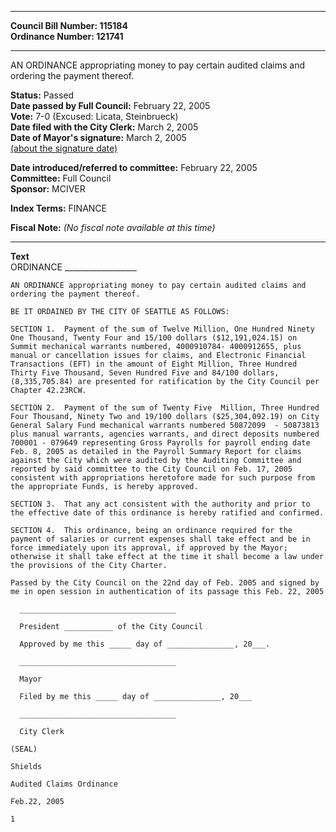 * * * * *  
  
**Council Bill Number: [](#h0)[](#h2)115184**   
**Ordinance Number: 121741**  
  
* * * * *  
  
AN ORDINANCE appropriating money to pay certain audited claims and ordering the payment thereof.  
  
**Status:** Passed   
**Date passed by Full Council:** February 22, 2005   
**Vote:** 7-0 (Excused: Licata, Steinbrueck)   
**Date filed with the City Clerk:** March 2, 2005   
**Date of Mayor's signature:** March 2, 2005   
[(about the signature date)](/~public/approvaldate.htm)   
  
  
**Date introduced/referred to committee:** February 22, 2005   
**Committee:** Full Council   
**Sponsor:** MCIVER   
  
**Index Terms:** FINANCE  
  
**Fiscal Note:** *(No fiscal note available at this time)*  
  
* * * * *  
  
**Text**  
    ORDINANCE __________________  
  
    AN ORDINANCE appropriating money to pay certain audited claims and  
    ordering the payment thereof.  
  
    BE IT ORDAINED BY THE CITY OF SEATTLE AS FOLLOWS:  
  
    SECTION 1.  Payment of the sum of Twelve Million, One Hundred Ninety  
    One Thousand, Twenty Four and 15/100 dollars ($12,191,024.15) on  
    Summit mechanical warrants numbered, 4000910784- 4000912655, plus  
    manual or cancellation issues for claims, and Electronic Financial  
    Transactions (EFT) in the amount of Eight Million, Three Hundred  
    Thirty Five Thousand, Seven Hundred Five and 84/100 dollars,  
    (8,335,705.84) are presented for ratification by the City Council per  
    Chapter 42.23RCW.  
  
    SECTION 2.  Payment of the sum of Twenty Five  Million, Three Hundred  
    Four Thousand, Ninety Two and 19/100 dollars ($25,304,092.19) on City  
    General Salary Fund mechanical warrants numbered 50872099  - 50873813  
    plus manual warrants, agencies warrants, and direct deposits numbered  
    700001 - 079649 representing Gross Payrolls for payroll ending date  
    Feb. 8, 2005 as detailed in the Payroll Summary Report for claims  
    against the City which were audited by the Auditing Committee and  
    reported by said committee to the City Council on Feb. 17, 2005  
    consistent with appropriations heretofore made for such purpose from  
    the appropriate Funds, is hereby approved.  
  
    SECTION 3.  That any act consistent with the authority and prior to  
    the effective date of this ordinance is hereby ratified and confirmed.  
  
    SECTION 4.  This ordinance, being an ordinance required for the  
    payment of salaries or current expenses shall take effect and be in  
    force immediately upon its approval, if approved by the Mayor;  
    otherwise it shall take effect at the time it shall become a law under  
    the provisions of the City Charter.  
  
    Passed by the City Council on the 22nd day of Feb. 2005 and signed by  
    me in open session in authentication of its passage this Feb. 22, 2005  
  
      ___________________________________  
  
      President ___________ of the City Council  
  
      Approved by me this _____ day of _______________, 20___.  
  
      ___________________________________  
  
      Mayor  
  
      Filed by me this _____ day of _______________, 20___  
  
      ___________________________________  
  
      City Clerk  
  
    (SEAL)  
  
    Shields  
  
    Audited Claims Ordinance  
  
    Feb.22, 2005  
  
    1  
